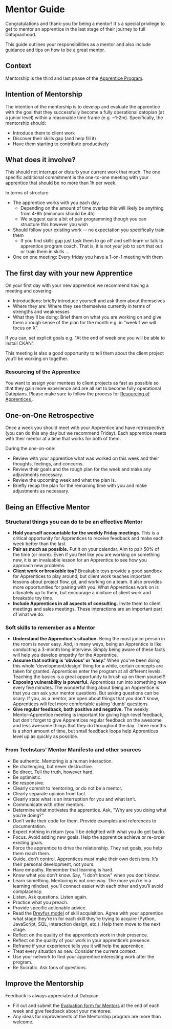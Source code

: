 # Mentor Guide

Congratulations and thank-you for being a mentor! It's a special privilege to get to mentor an apprentice in the last stage of their journey to full Datopianhood.

This guide outlines your responsibilities as a mentor and also include guidance and tips on how to be a great mentor.

## Context

Mentorship is the third and last phase of the [Apprentice Program][appr].

[appr]: /apprentice/

## Intention of Mentorship

The intention of the mentorship is to develop and evaluate the apprentice with the goal that they successfully become a fully operational datopian (at a junior level) within a reasonable time frame (e.g. ~1-2m). Specifically, the mentorship should:

* Introduce them to client work
* Discover their skills gap (and help fill it)
* Have them starting to contribute productively

## What does it involve?

This should not interrupt or disturb your current work that much. The one specific additional commitment is the one-to-one meeting with your apprentice that should be no more than 1h per week.

In terms of structure

* The apprentice works with you each day.
  * Depending on the amount of time overlap this will likely be anything from 4-8h (minimum should be 4h)
  * We suggest quite a bit of pair programming though you can structure this however you wish 
* Should follow your existing work -- no expectation you specifically train them
  * If you find skills gap just task them to go off and self-learn or talk to apprentice program coach. That is, it is not your job to sort that out or train them in skills ...
* One on one meeting: Every friday you have a 1-on-1 meeting with them


## The first day with your new Apprentice

On your first day with your new apprentice we recommend having a meeting and covering:

* Introductions: briefly introduce yourself and ask them about themselves
* Where they are: Where they see themselves currently in terms of strengths and weaknesses
* What they'll be doing: Brief them on what you are working on and give them a rough sense of the plan for the month e.g. in "week 1 we will focus on X".

If you can, set explicit goals e.g. "At the end of week one you will be able to install CKAN".

This meeting is also a good opportunity to tell them about the client project you’ll be working on together.

### Resourcing of the Apprentice

You want to assign your mentees to client projects as fast as possible so that they gain more experience and are all set to become fully operational Datopians. Please make sure to follow the process for [Resourcing of Apprentices ](https://docs.google.com/document/d/1dB9lKeh1Kg4mQE0SPKCzuDYSGW1iEulmpNL6dFg2W6M/edit#heading=h.l2pn4hdriw1s).


## One-on-One Retrospective

Once a week you should meet with your Apprentice and have retrospective (you can do this any day but we recommend Friday). Each apprentice meets with their mentor at a time that works for both of them.

During the one-on-one:

* Review with your apprentice what was worked on this week and their thoughts, feelings, and concerns.
* Review their goals and the rough plan for the week and make any adjustments necessary.
* Review the upcoming week and what the plan is.
* Briefly recap the plan for the remaining time with you and make adjustments as necessary.


## Being an Effective Mentor

### Structural things you can do to be an effective Mentor

* **Hold yourself accountable for the weekly Friday meetings**. This is a critical opportunity for Apprentices to receive feedback and make each week better than the last.
* **Pair as much as possible.** Put it on your calendar. Aim to pair 50% of the time (or more). Even if you feel like you are working on something new, it is an invaluable lesson for an Apprentice to see how you approach new problems.
* **Client work or breakable toy?** Breakable toys provide a good sandbox for Apprentices to play around, but client work teaches important lessons about project flow, git, and working on a team. It also provides more opportunities for pairing with you. What Apprentices work on is ultimately up to them, but encourage a mixture of client work and breakable toy time.
* **Include Apprentices in all aspects of consulting.** Invite them to client meetings and sales meetings. These interactions are an important part of what we do.

### Soft skills to remember as a Mentor

* **Understand the Apprentice's situation.** Being the most junior person in the room is never easy. And, in many ways, being an Apprentice is like conducting a 3-month long interview. Simply being aware of these facts will help you develop empathy for the Apprentice.
* **Assume that nothing is 'obvious' or 'easy.'** When you've been doing this whole 'development/design' thing for a while, certain concepts are taken for granted.  Apprentices enter the program at all different levels. Teaching the basics is a great opportunity to brush up on them yourself!
* **Exposing vulnerability is powerful.** Apprentices run into something new every five minutes. The wonderful thing about being an Apprentice is that you can ask your mentor questions. But asking questions can be scary. If you, as a mentor, are open about things that you don't know, Apprentices will feel more comfortable asking 'dumb' questions.
* **Give regular feedback, both positive and negative.** The weekly Mentor-Apprentice meeting is important for giving high-level feedback, but don't forget to give Apprentices regular feedback on the awesome and less awesome things that they do throughout the day. Three months is a short amount of time, but small feedback loops help Apprentices level up as quickly as possible.

### From Techstars' Mentor Manifesto and other sources

* Be authentic. Mentoring is a human interaction.
* Be challenging, but never destructive.
* Be direct. Tell the truth, however hard.
* Be optimistic.
* Be responsive.
* Clearly commit to mentoring, or do not be a mentor.
* Clearly separate opinion from fact.
* Clearly state what is an interruption for you and what isn’t.
* Communicate with other mentors.
* Determine what motivates the apprentice. Ask, "Why are you doing what you’re doing?"
* Don’t write their code for them. Provide examples and references to documentation.
* Expect nothing in return (you’ll be delighted with what you do get back).
* Focus. Avoid adding new goals. Help the apprentice achieve or re-order existing goals.
* Force the apprentice to drive the relationship. They set goals, you help them reach them.
* Guide, don’t control. Apprentices must make their own decisions. It’s their personal development, not yours.
* Have empathy. Remember that learning is hard.
* Know what you don’t know. Say, "I don’t know" when you don’t know.
* Learn something. Mentoring is not one-way. The more you’re in a learning mindset, you’ll connect easier with each other and you’ll avoid complacency.
* Listen. Ask questions. Listen again.
* Practice what you preach.
* Provide specific actionable advice.
* Read the [Dreyfus model](https://en.wikipedia.org/wiki/Dreyfus_model_of_skill_acquisition) of skill acquisition. Agree with your apprentice what stage they’re in for each skill they’re trying to acquire (Python, JavaScript, SQL, interaction design, etc.). Help them move to the next stage.
* Reflect on the quality of the apprentice’s work in their presence.
* Reflect on the quality of your work in your apprentice’s presence.
* Reframe if your experience tells you it will help the apprentice.
* Treat every situation as new. Consider the current context.
* Use your network to find your apprentice interesting work after the program.
* Be Socratic. Ask tons of questions.

## Improve the Mentorship 

Feedback is always appreciated at Datopian. 

* Fill out and submit the [Evaluation form for Mentors](https://forms.gle/5f5sfPXL7cLUQiA66) at the end of each week and give feedback about your mentoree.
* Any ideas for improvements of the Mentorship program are more than welcome.



